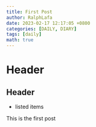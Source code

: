```yaml
---
title: First Post
author: RalphLafa
date: 2023-02-17 12:17:05 +0800
categories: [DAILY, DIARY]
tags: [daily]
math: true
---
```


# Header

## Header

* listed items

This is the first post
